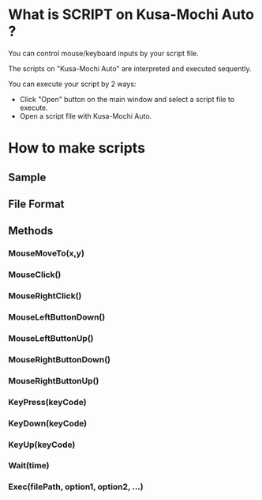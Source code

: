 # What is SCRIPT on Kusa-Mochi Auto ?

You can control mouse/keyboard inputs by your script file.

The scripts on "Kusa-Mochi Auto" are interpreted and executed sequently.

You can execute your script by 2 ways:

- Click "Open" button on the main window and select a script file to execute.
- Open a script file with Kusa-Mochi Auto.

# How to make scripts

## Sample

## File Format

## Methods

### MouseMoveTo(x,y)

### MouseClick()

### MouseRightClick()

### MouseLeftButtonDown()

### MouseLeftButtonUp()

### MouseRightButtonDown()

### MouseRightButtonUp()

### KeyPress(keyCode)

### KeyDown(keyCode)

### KeyUp(keyCode)

### Wait(time)

### Exec(filePath, option1, option2, ...)
